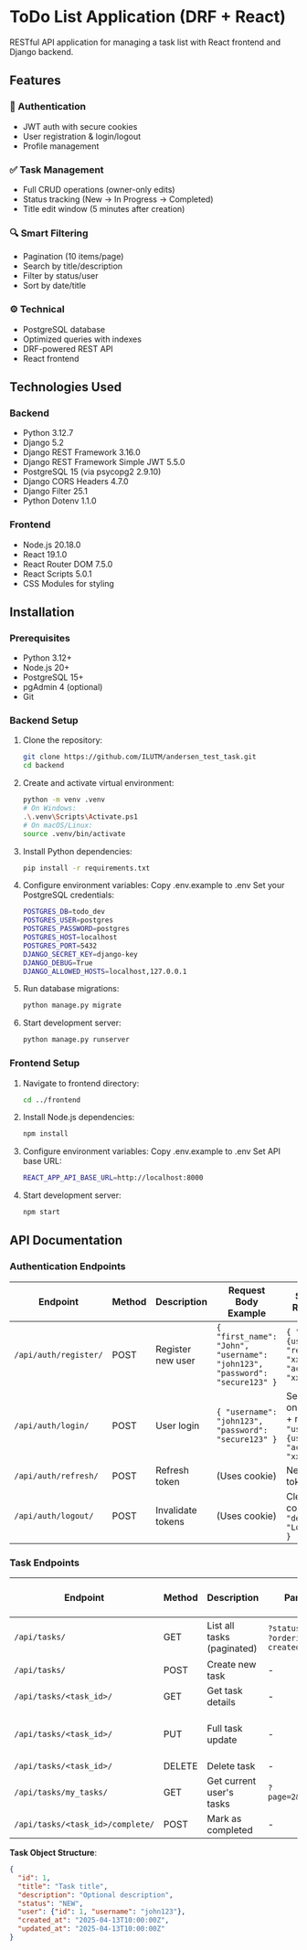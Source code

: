 # ToDo List Application (DRF + React)

   RESTful API application for managing a task list with React frontend and Django backend.

## Features

### 🔐 Authentication
- JWT auth with secure cookies
- User registration & login/logout
- Profile management

### ✅ Task Management
- Full CRUD operations (owner-only edits)
- Status tracking (New → In Progress → Completed)
- Title edit window (5 minutes after creation)

### 🔍 Smart Filtering
- Pagination (10 items/page)
- Search by title/description
- Filter by status/user
- Sort by date/title

### ⚙️ Technical
- PostgreSQL database
- Optimized queries with indexes
- DRF-powered REST API
- React frontend

## Technologies Used

### Backend

- Python 3.12.7
- Django 5.2
- Django REST Framework 3.16.0
- Django REST Framework Simple JWT 5.5.0
- PostgreSQL 15 (via psycopg2 2.9.10)
- Django CORS Headers 4.7.0
- Django Filter 25.1
- Python Dotenv 1.1.0

### Frontend

- Node.js 20.18.0
- React 19.1.0
- React Router DOM 7.5.0
- React Scripts 5.0.1
- CSS Modules for styling

## Installation

### Prerequisites

- Python 3.12+
- Node.js 20+
- PostgreSQL 15+
- pgAdmin 4 (optional)
- Git

### Backend Setup

1. Clone the repository:
   ```bash
   git clone https://github.com/ILUTM/andersen_test_task.git
   cd backend
2. Create and activate virtual environment:
   ```bash
   python -m venv .venv
   # On Windows:
   .\.venv\Scripts\Activate.ps1
   # On macOS/Linux:
   source .venv/bin/activate
3. Install Python dependencies:
   ```bash
   pip install -r requirements.txt
4. Configure environment variables:
   Copy .env.example to .env
   Set your PostgreSQL credentials:
   ```bash
   POSTGRES_DB=todo_dev
   POSTGRES_USER=postgres
   POSTGRES_PASSWORD=postgres
   POSTGRES_HOST=localhost
   POSTGRES_PORT=5432
   DJANGO_SECRET_KEY=django-key
   DJANGO_DEBUG=True
   DJANGO_ALLOWED_HOSTS=localhost,127.0.0.1
5. Run database migrations:
   ```bash
   python manage.py migrate
6. Start development server:
   ```bash
   python manage.py runserver

### Frontend Setup
1. Navigate to frontend directory:
   ```bash
   cd ../frontend
2. Install Node.js dependencies:
   ```bash
   npm install
3. Configure environment variables:
   Copy .env.example to .env
   Set API base URL:
   ```bash
   REACT_APP_API_BASE_URL=http://localhost:8000
4. Start development server:
   ```bash
   npm start

## API Documentation

### Authentication Endpoints

| Endpoint         | Method | Description                     | Request Body Example                        | Success Response                          |
|------------------|--------|---------------------------------|---------------------------------------------|-------------------------------------------|
| `/api/auth/register/` | POST | Register new user | `{ "first_name": "John", "username": "john123", "password": "secure123" }` | `{ "user": {user_data}, "refresh": "xxx", "access": "xxx" }` |
| `/api/auth/login/`    | POST | User login        | `{ "username": "john123", "password": "secure123" }` | Sets HTTP-only cookie + returns `{ "user": {user_data}, "access": "xxx" }` |
| `/api/auth/refresh/`  | POST | Refresh token     | (Uses cookie)                              | New `access` token |
| `/api/auth/logout/`   | POST | Invalidate tokens | (Uses cookie)                              | Clears cookie + `{ "detail": "Logged out" }` |

### Task Endpoints

| Endpoint                     | Method | Description                     | Parameters               | Request Body Example               | Response Example |
|------------------------------|--------|---------------------------------|--------------------------|------------------------------------|------------------|
| `/api/tasks/`                | GET    | List all tasks (paginated)      | `?status=COMPLETED`, `?ordering=-created_at` | - | `{ "results": [{task_data}], "pagination": {...}}` |
| `/api/tasks/`                | POST   | Create new task                 | -                        | `{ "title": "Task 1" }`           | `{task_data}` |
| `/api/tasks/<task_id>/`      | GET    | Get task details                | -                        | -                                  | `{task_data}` |
| `/api/tasks/<task_id>/`      | PUT    | Full task update                | -                        | `{ "title": "Updated", "status": "IN_PROGRESS" }` | `{task_data}` |
| `/api/tasks/<task_id>/`      | DELETE | Delete task                     | -                        | -                                  | `204 No Content` |
| `/api/tasks/my_tasks/`       | GET    | Get current user's tasks        | `?page=2&page_size=5`    | -                                  | `{ "results": [...] }` |
| `/api/tasks/<task_id>/complete/` | POST | Mark as completed | - | - | `{task_data}` |

**Task Object Structure**:
```json
{
  "id": 1,
  "title": "Task title",
  "description": "Optional description",
  "status": "NEW",
  "user": {"id": 1, "username": "john123"},
  "created_at": "2025-04-13T10:00:00Z",
  "updated_at": "2025-04-13T10:00:00Z"
}


